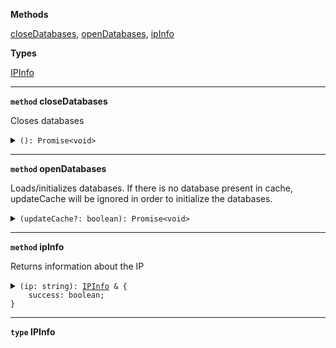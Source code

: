 





**Methods**

<a href="#closedatabases">closeDatabases</a>, <a href="#opendatabases">openDatabases</a>, <a href="#ipinfo">ipInfo</a>






**Types**

<a href="#ipinfo">IPInfo</a>


<hr />

<strong id="closedatabases"><code>method</code>  closeDatabases</strong>



<p>

Closes databases

</p>

<details>
<summary>
<code>(): Promise&lt;void&gt;</code>
</summary><br />





<strong>Returns</strong>: <code>Promise&lt;void&gt;</code> 

<br />
</details>






<hr />

<strong id="opendatabases"><code>method</code>  openDatabases</strong>



<p>

Loads/initializes databases. If there is no database present in cache, updateCache will be ignored in order to initialize the databases.

</p>

<details>
<summary>
<code>(updateCache?: boolean): Promise&lt;void&gt;</code>
</summary><br />



<strong>Params</strong>

<table>
    <thead>
        <th align="left">Name</th>
        <th align="left">Type</th>
        <th align="center">Optional</th>
        <th align="left">Description</th>
    </thead>
    <tbody>
        <tr>
            <td>updateCache</td>
            <td><code>boolean</code></td>
            <td align="center">✓</td>
            <td></td>
        </tr>
    </tbody>
</table>

<strong>Returns</strong>: <code>Promise&lt;void&gt;</code> 

<br />
</details>






<hr />

<strong id="ipinfo"><code>method</code>  ipInfo</strong>



<p>

Returns information about the IP

</p>

<details>
<summary>
<code>(ip: string): <a href="#ipinfo">IPInfo</a> & {
    success: boolean;
}</code>
</summary><br />



<strong>Params</strong>

<table>
    <thead>
        <th align="left">Name</th>
        <th align="left">Type</th>
        <th align="center">Optional</th>
        <th align="left">Description</th>
    </thead>
    <tbody>
        <tr>
            <td>ip</td>
            <td><code>string</code></td>
            <td align="center"></td>
            <td>IP address</td>
        </tr>
    </tbody>
</table>

<strong>Returns</strong>: <code><a href="#ipinfo">IPInfo</a> & {     success: boolean; }</code> IPInfo - When success is false, all values are filled with placeholders.

<br />
</details>






<hr />

<strong id="ipinfo"><code>type</code>  IPInfo</strong>





<pre></pre>


